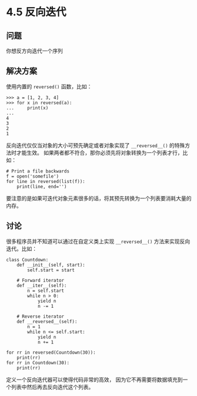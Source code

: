 

# 4.5 反向迭代

## 问题

你想反方向迭代一个序列

## 解决方案

使用内置的 `reversed()` 函数，比如：

    
    
    >>> a = [1, 2, 3, 4]
    >>> for x in reversed(a):
    ...     print(x)
    ...
    4
    3
    2
    1
    

反向迭代仅仅当对象的大小可预先确定或者对象实现了 `__reversed__()` 的特殊方法时才能生效。
如果两者都不符合，那你必须先将对象转换为一个列表才行，比如：

    
    
    # Print a file backwards
    f = open('somefile')
    for line in reversed(list(f)):
        print(line, end='')
    

要注意的是如果可迭代对象元素很多的话，将其预先转换为一个列表要消耗大量的内存。

## 讨论

很多程序员并不知道可以通过在自定义类上实现 `__reversed__()` 方法来实现反向迭代。比如：

    
    
    class Countdown:
        def __init__(self, start):
            self.start = start
    
        # Forward iterator
        def __iter__(self):
            n = self.start
            while n > 0:
                yield n
                n -= 1
    
        # Reverse iterator
        def __reversed__(self):
            n = 1
            while n <= self.start:
                yield n
                n += 1
    
    for rr in reversed(Countdown(30)):
        print(rr)
    for rr in Countdown(30):
        print(rr)
    

定义一个反向迭代器可以使得代码非常的高效， 因为它不再需要将数据填充到一个列表中然后再去反向迭代这个列表。

